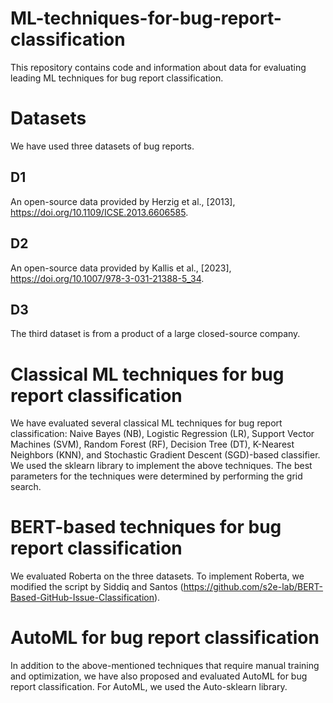 # ML-techniques-for-bug-report-classification
This repository contains code and information about data for evaluating leading ML techniques for bug report classification.
# Datasets
We have used three datasets of bug reports.
## D1
An open-source data provided by Herzig et al., [2013], https://doi.org/10.1109/ICSE.2013.6606585.
## D2
An open-source data provided by Kallis et al., [2023], https://doi.org/10.1007/978-3-031-21388-5_34.
## D3
The third dataset is from a product of a large closed-source company.
# Classical ML techniques for bug report classification
We have evaluated several classical ML techniques for bug report classification: Naive Bayes (NB), Logistic Regression (LR), Support Vector Machines (SVM), Random Forest (RF), Decision Tree (DT), K-Nearest Neighbors (KNN), and Stochastic Gradient Descent (SGD)-based classifier.
We used the sklearn library to implement the above techniques. The best parameters for the techniques were determined by performing the grid search.
# BERT-based techniques for bug report classification
We evaluated Roberta on the three datasets. To implement Roberta, we modified the script by Siddiq and Santos (https://github.com/s2e-lab/BERT-Based-GitHub-Issue-Classification).
# AutoML for bug report classification
In addition to the above-mentioned techniques that require manual training and optimization, we have also proposed and evaluated AutoML for bug report classification.
For AutoML, we used the Auto-sklearn library.
